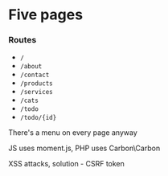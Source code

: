 # Five pages

### Routes

* `/`
* `/about`
* `/contact`
* `/products`
* `/services`
* `/cats`
* `/todo`
* `/todo/{id}`

There's a menu on every page anyway

JS uses moment.js, PHP uses Carbon\Carbon

XSS attacks, solution - CSRF token
